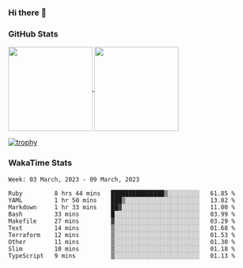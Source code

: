 ### Hi there 👋

### GitHub Stats

<a href="https://github.com/anuraghazra/github-readme-stats">
  <img align="center" height="170px" src="https://github-readme-stats.vercel.app/api/top-langs/?username=tksfjt1024&layout=compact&count_private=true&show_icons=true&show_icons=true&theme=graywhite" />
</a>
<a href="https://github.com/anuraghazra/github-readme-stats">
  <img align="center" height="170px" src="https://github-readme-stats.vercel.app/api?username=tksfjt1024&count_private=true&show_icons=true&show_icons=true&theme=graywhite" />
</a>

[![trophy](https://github-profile-trophy.vercel.app/?username=tksfjt1024)](https://github.com/ryo-ma/github-profile-trophy)

### WakaTime Stats

<!--START_SECTION:waka-->
```text
Week: 03 March, 2023 - 09 March, 2023

Ruby         8 hrs 44 mins   ███████████████▒░░░░░░░░░   61.85 % 
YAML         1 hr 50 mins    ███▒░░░░░░░░░░░░░░░░░░░░░   13.02 % 
Markdown     1 hr 33 mins    ██▓░░░░░░░░░░░░░░░░░░░░░░   11.00 % 
Bash         33 mins         █░░░░░░░░░░░░░░░░░░░░░░░░   03.99 % 
Makefile     27 mins         ▓░░░░░░░░░░░░░░░░░░░░░░░░   03.29 % 
Text         14 mins         ▒░░░░░░░░░░░░░░░░░░░░░░░░   01.68 % 
Terraform    12 mins         ▒░░░░░░░░░░░░░░░░░░░░░░░░   01.53 % 
Other        11 mins         ▒░░░░░░░░░░░░░░░░░░░░░░░░   01.30 % 
Slim         10 mins         ▒░░░░░░░░░░░░░░░░░░░░░░░░   01.18 % 
TypeScript   9 mins          ▒░░░░░░░░░░░░░░░░░░░░░░░░   01.13 % 
```
<!--END_SECTION:waka-->
